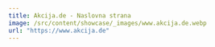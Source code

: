 ```yaml
---
title: Akcija.de - Naslovna strana
image: /src/content/showcase/_images/www.akcija.de.webp
url: "https://www.akcija.de"
---
```

